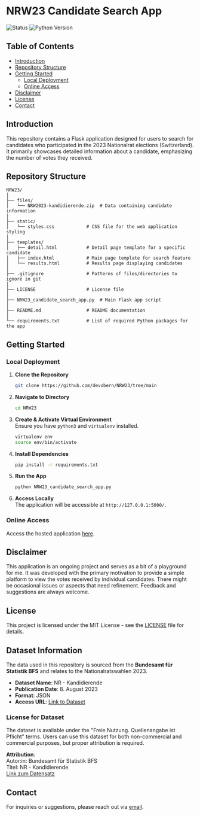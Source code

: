 # NRW23 Candidate Search App

![Status](https://img.shields.io/badge/status-active-success.svg)
![Python Version](https://img.shields.io/badge/python-3.11.4-blue.svg)

## Table of Contents
- [Introduction](#introduction)
- [Repository Structure](#repository-structure)
- [Getting Started](#getting-started)
  - [Local Deployment](#local-deployment)
  - [Online Access](#online-access)
- [Disclaimer](#disclaimer)
- [License](#license)
- [Contact](#contact)

## Introduction
This repository contains a Flask application designed for users to search for candidates who participated in the 2023 Nationalrat elections (Switzerland). It primarily showcases detailed information about a candidate, emphasizing the number of votes they received.

## Repository Structure
```
NRW23/
│
├── files/
│   └── NRW2023-kandidierende.zip  # Data containing candidate information
│
├── static/
│   └── styles.css            # CSS file for the web application styling
│
├── templates/
│   ├── detail.html           # Detail page template for a specific candidate
│   ├── index.html            # Main page template for search feature
│   └── results.html          # Results page displaying candidates
│
├── .gitignore                # Patterns of files/directories to ignore in git
│
├── LICENSE                   # License file
│
├── NRW23_candidate_search_app.py  # Main Flask app script
│
├── README.md                 # README documentation
│
└── requirements.txt          # List of required Python packages for the app

```

## Getting Started

### Local Deployment

1. **Clone the Repository**
   ```bash
   git clone https://github.com/devobern/NRW23/tree/main
   ```

2. **Navigate to Directory**
   ```bash
   cd NRW23
   ```

3. **Create & Activate Virtual Environment**  
   Ensure you have `python3` and `virtualenv` installed. 
   ```bash
   virtualenv env
   source env/bin/activate
   ```

4. **Install Dependencies**
   ```bash
   pip install -r requirements.txt
   ```

5. **Run the App**
   ```bash
   python NRW23_candidate_search_app.py
   ```

6. **Access Locally**  
   The application will be accessible at `http://127.0.0.1:5000/`.

### Online Access
Access the hosted application [here](https://devobern.pythonanywhere.com/).

## Disclaimer
This application is an ongoing project and serves as a bit of a playground for me. It was developed with the primary motivation to provide a simple platform to view the votes received by individual candidates. There might be occasional issues or aspects that need refinement. Feedback and suggestions are always welcome.

## License
This project is licensed under the MIT License - see the [LICENSE](LICENSE) file for details.

## Dataset Information

The data used in this repository is sourced from the **Bundesamt für Statistik BFS** and relates to the Nationalratswahlen 2023. 

- **Dataset Name**: NR - Kandidierende
- **Publication Date**: 8. August 2023
- **Format**: JSON
- **Access URL**: [Link to Dataset](https://opendata.swiss/de/dataset/eidg-wahlen-2023/resource/1cd03e48-bb87-4d89-825b-84ccd32a0b83)

### License for Dataset

The dataset is available under the "Freie Nutzung. Quellenangabe ist Pflicht" terms. Users can use this dataset for both non-commercial and commercial purposes, but proper attribution is required.

**Attribution**:  
Autor:in: Bundesamt für Statistik BFS  
Titel: NR - Kandidierende  
[Link zum Datensatz](https://opendata.swiss/de/dataset/eidg-wahlen-2023/resource/1cd03e48-bb87-4d89-825b-84ccd32a0b83)

## Contact
For inquiries or suggestions, please reach out via [email](mailto:nationalratswahlen23_app.px0na@passmail.net).